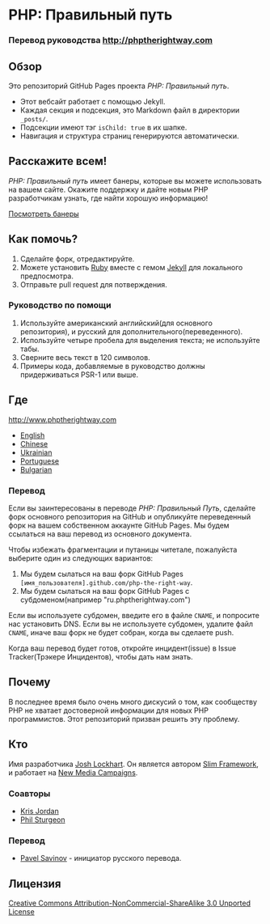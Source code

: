 # PHP: Правильный путь
### Перевод руководства http://phptherightway.com
## Обзор

Это репозиторий GitHub Pages проекта _PHP: Правильный путь_.

* Этот вебсайт работает с помощью Jekyll.
* Каждая секция и подсекция, это Markdown файл в директории `_posts/`. 
* Подсекции имеют тэг `isChild: true` в их шапке.
* Навигация и структура страниц генерируются автоматически.

## Расскажите всем!

_PHP: Правильный путь_ имеет банеры, которые вы можете использовать на вашем сайте. Окажите поддержку и дайте новым PHP разработчикам узнать, где найти хорошую информацию!

[Посмотреть банеры](http://www.phptherightway.com/banners.html)

## Как помочь?

1. Сделайте форк, отредактируйте.
2. Можете установить [Ruby](https://rvm.io/rvm/install/) вместе с гемом [Jekyll](https://github.com/mojombo/jekyll/) для локального предпосмотра.
3. Отправьте pull request для потверждения.

###  Руководство по помощи

1. Используйте американский английский(для основного репозитория), и русский для дополнительного(переведенного).
2. Используйте четыре пробела для выделения текста; не используйте табы.
3. Сверните весь текст в 120 символов.
4. Примеры кода, добавляемые в руководство должны придерживаться PSR-1 или выше.

## Где

<http://www.phptherightway.com>

* [English](http://www.phptherightway.com)
* [Chinese](http://wulijun.github.com/php-the-right-way)
* [Ukrainian](http://iflista.github.com/php-the-right-way)
* [Portuguese](http://br.phptherightway.com/)
* [Bulgarian](http://bg.phptherightway.com/)

### Перевод

Если вы заинтересованы в переводе _PHP: Правильный Путь_, сделайте форк основного репозитория на GitHub и опубликуйте переведенный форк на вашем собственном аккаунте GitHub Pages. Мы будем ссылаться на ваш перевод из основного документа.

Чтобы избежать фрагментации и путаницы читетале, пожалуйста выберите один из следующих вариантов:

1. Мы будем сылаться на ваш форк GitHub Pages `[имя_пользователя].github.com/php-the-right-way`.
2. Мы будем сылаться на ваш форк GitHub Pages с субдоменом(например "ru.phptherightway.com")

Если вы используете субдомен, введите его в файле `CNAME`, и попросите нас установить DNS. Если вы не используете субдомен, удалите файл `CNAME`, иначе ваш форк не будет собран, когда вы сделаете push.

Когда ваш перевод будет готов, откройте инцидент(issue) в Issue Tracker(Трэкере Инцидентов), чтобы дать нам знать.

## Почему

В последнее время было очень много дискусий о том, как сообществу PHP не хватает достоверной информации для новых PHP программистов. Этот репозиторий призван решить эту проблему.

## Кто

Имя разработчика [Josh Lockhart](http://twitter.com/codeguy). Он является автором [Slim Framework](http://www.slimframework.com/), и работает на [New Media Campaigns](http://www.newmediacampaigns.com/).

### Соавторы

* [Kris Jordan](http://krisjordan.com/)
* [Phil Sturgeon](http://philsturgeon.co.uk/)

### Перевод
* [Pavel Savinov](http://twitter.com/getjump) - инициатор русского перевода.

## Лицензия

[Creative Commons Attribution-NonCommercial-ShareAlike 3.0 Unported License](http://creativecommons.org/licenses/by-nc-sa/3.0/)
